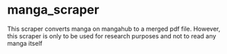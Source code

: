 # manga_scraper
This scraper converts manga on mangahub to a merged pdf file. However, this scraper is only to be used for research purposes and not to read any manga itself
